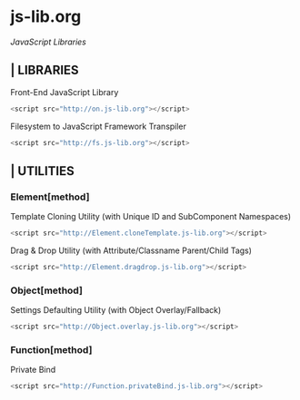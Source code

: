 # js-lib.org
*JavaScript Libraries*

## | LIBRARIES

Front-End JavaScript Library

```javascript
<script src="http://on.js-lib.org"></script>
```

Filesystem to JavaScript Framework Transpiler

```javascript
<script src="http://fs.js-lib.org"></script>
```
	
## | UTILITIES

### Element[method]

Template Cloning Utility (with Unique ID and SubComponent Namespaces)

```javascript    
<script src="http://Element.cloneTemplate.js-lib.org"></script>
```

Drag & Drop Utility (with Attribute/Classname Parent/Child Tags)

```javascript
<script src="http://Element.dragdrop.js-lib.org"></script>
```

### Object[method]

Settings Defaulting Utility (with Object Overlay/Fallback)

```javascript
<script src="http://Object.overlay.js-lib.org"></script>
```

### Function[method]

Private Bind

```javascript
<script src="http://Function.privateBind.js-lib.org"></script>
```
